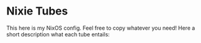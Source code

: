 # Nixie Tubes

This here is my NixOS config. Feel free to copy whatever you need!
Here a short description what each tube entails:

